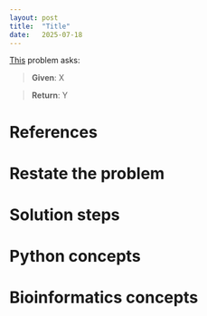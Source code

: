 ```yaml
---
layout: post
title:  "Title"
date:   2025-07-18
---
```


[This](https://rosalind.info/problems/xxxx/) problem asks:

> **Given**: X

> **Return**: Y

<!--break-->

# References

# Restate the problem


# Solution steps


# Python concepts

# Bioinformatics concepts